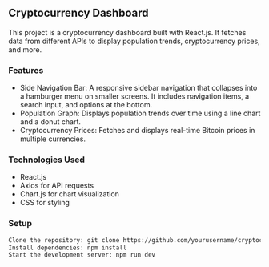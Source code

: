 ## Cryptocurrency Dashboard
This project is a cryptocurrency dashboard built with React.js. It fetches data from different APIs to display population trends, cryptocurrency prices, and more.

### Features
- Side Navigation Bar: A responsive sidebar navigation that collapses into a hamburger menu on smaller screens. It includes navigation items, a search input, and options at the bottom.
- Population Graph: Displays population trends over time using a line chart and a donut chart.
- Cryptocurrency Prices: Fetches and displays real-time Bitcoin prices in multiple currencies.

### Technologies Used
- React.js
- Axios for API requests
- Chart.js for chart visualization
- CSS for styling

### Setup
```bash
Clone the repository: git clone https://github.com/yourusername/cryptocurrency-dashboard.git
Install dependencies: npm install
Start the development server: npm run dev
```
